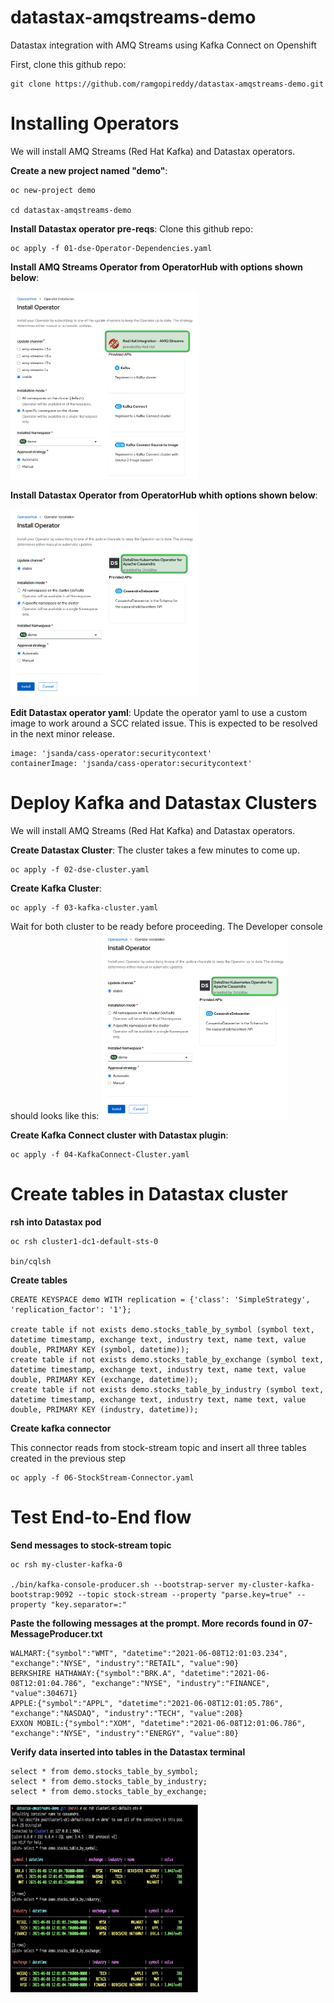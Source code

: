 # datastax-amqstreams-demo
Datastax integration with AMQ Streams using Kafka Connect on Openshift

First, clone this github repo:
```
git clone https://github.com/ramgopireddy/datastax-amqstreams-demo.git
```

# Installing Operators
We will install AMQ Streams (Red Hat Kafka) and Datastax operators.

**Create a new project named "demo"**: 
```
oc new-project demo

cd datastax-amqstreams-demo
```

**Install Datastax operator pre-reqs**: 
Clone this github repo:
```
oc apply -f 01-dse-Operator-Dependencies.yaml
```
**Install AMQ Streams Operator from OperatorHub with options shown below**: 

   <img src="docimgs/amqstreamsoperator.png" alt="repo sample" width="300" height="300"/>


**Install Datastax Operator from OperatorHub whith options shown below**: 

   <img src="docimgs/datastaxoperator.png" alt="repo sample" width="300" height="300"/>

**Edit Datastax operator yaml**: 
Update the operator yaml to use a custom image to work around a SCC related issue. This is expected to be resolved in the next minor release.
```
image: 'jsanda/cass-operator:securitycontext'
containerImage: 'jsanda/cass-operator:securitycontext'
```
# Deploy Kafka and Datastax Clusters
We will install AMQ Streams (Red Hat Kafka) and Datastax operators.

**Create Datastax Cluster**: 
The cluster takes a few minutes to come up. 

```
oc apply -f 02-dse-cluster.yaml
```
**Create Kafka Cluster**: 
```
oc apply -f 03-kafka-cluster.yaml
```
Wait for both cluster to be ready before proceeding. The Developer console should looks like this:
<img src="docimgs/datastaxoperator.png" alt="repo sample" width="300" height="300"/>

**Create Kafka Connect cluster with Datastax plugin**: 
```
oc apply -f 04-KafkaConnect-Cluster.yaml
```

# Create tables in Datastax cluster

**rsh into Datastax pod**
```
oc rsh cluster1-dc1-default-sts-0

bin/cqlsh

```
**Create tables**

```
CREATE KEYSPACE demo WITH replication = {'class': 'SimpleStrategy', 'replication_factor': '1'};

create table if not exists demo.stocks_table_by_symbol (symbol text, datetime timestamp, exchange text, industry text, name text, value double, PRIMARY KEY (symbol, datetime));
create table if not exists demo.stocks_table_by_exchange (symbol text, datetime timestamp, exchange text, industry text, name text, value double, PRIMARY KEY (exchange, datetime));
create table if not exists demo.stocks_table_by_industry (symbol text, datetime timestamp, exchange text, industry text, name text, value double, PRIMARY KEY (industry, datetime));

```

**Create kafka connector** 

This connector reads from stock-stream topic and insert all three tables created in the previous step

```
oc apply -f 06-StockStream-Connector.yaml
```
# Test End-to-End flow

**Send messages to stock-stream topic**
```
oc rsh my-cluster-kafka-0

./bin/kafka-console-producer.sh --bootstrap-server my-cluster-kafka-bootstrap:9092 --topic stock-stream --property "parse.key=true" --property "key.separator=:"

```

**Paste the following messages at the prompt. More records found in 07-MessageProducer.txt**

```
WALMART:{"symbol":"WMT", "datetime":"2021-06-08T12:01:03.234", "exchange":"NYSE", "industry":"RETAIL", "value":90}
BERKSHIRE HATHAWAY:{"symbol":"BRK.A", "datetime":"2021-06-08T12:01:04.786", "exchange":"NYSE", "industry":"FINANCE", "value":304671}
APPLE:{"symbol":"APPL", "datetime":"2021-06-08T12:01:05.786", "exchange":"NASDAQ", "industry":"TECH", "value":208}
EXXON MOBIL:{"symbol":"XOM", "datetime":"2021-06-08T12:01:06.786", "exchange":"NYSE", "industry":"ENERGY", "value":80}
```

**Verify data inserted into tables in the Datastax terminal**

```
select * from demo.stocks_table_by_symbol;
select * from demo.stocks_table_by_industry;
select * from demo.stocks_table_by_exchange;

```
   <img src="docimgs/verifytables.png" alt="repo sample" width="300" height="300"/>

